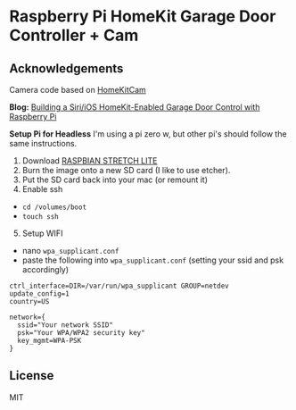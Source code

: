 # Raspberry Pi HomeKit Garage Door Controller + Cam

## Acknowledgements
Camera code based on [HomeKitCam](https://github.com/Didel/HomeKitCam)

**Blog:** [Building a Siri/iOS HomeKit-Enabled Garage Door Control with Raspberry Pi](https://spin.atomicobject.com/2017/08/20/siri-homekit-raspberry-pi-hardware/)

**Setup Pi for Headless**
I'm using a pi zero w, but other pi's should follow the same instructions.
1. Download [RASPBIAN STRETCH LITE](https://www.raspberrypi.org/downloads/raspbian/)
2. Burn the image onto a new SD card (I like to use etcher).
3. Put the SD card back into your mac (or remount it)
4. Enable ssh
  * `cd /volumes/boot`
  * `touch ssh`
5. Setup WIFI
  * nano `wpa_supplicant.conf`
  * paste the following into `wpa_supplicant.conf` (setting your ssid and psk accordingly)
  ```
ctrl_interface=DIR=/var/run/wpa_supplicant GROUP=netdev
update_config=1
country=US

network={
	ssid="Your network SSID"
	psk="Your WPA/WPA2 security key"
	key_mgmt=WPA-PSK
}
  ```

## License
MIT
